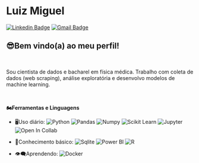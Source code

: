 # Luiz Miguel
[![Linkedin Badge](https://img.shields.io/badge/-LinkedIn-blue?style=flat-square&logo=Linkedin&logoColor=white&link=https://www.linkedin.com/in/luiz-miguel-alves-de-oliveira-149375150//)](https://www.linkedin.com/in/luiz-miguel-alves-de-oliveira-149375150/)
[![Gmail Badge](https://img.shields.io/badge/-Gmail-red?style=flat-square&logo=Gmail&logoColor=white&link=luiz.miguel@unesp.br)](luiz.miguel@unesp.br)

## 😎Bem vindo(a) ao meu perfil!
<br>

Sou cientista de dados e bacharel em física médica. Trabalho com coleta de dados (web scraping), análise exploratória e desenvolvo modelos de machine learning.

<br>

**🏍Ferramentas e Linguagens**
- 🖥Uso diário:
![Python](https://img.shields.io/badge/-Python-black?style=flat-square&logo=Python)
![Pandas](https://img.shields.io/badge/-Pandas-black?style=flat-square&logo=Pandas)
![Numpy](https://img.shields.io/badge/-Numpy-black?style=flat-square&logo=Numpy)
![Scikit Learn](https://img.shields.io/badge/-Scikit%20Learn-black?style=flat-square&logo=scikit-learn)
![Jupyter](https://img.shields.io/badge/-Jupyter-black?style=flat-square&logo=Jupyter)
![Open In Collab](https://colab.research.google.com/assets/colab-badge.svg)

- 📎Conhecimento básico:
![Sqlite](https://img.shields.io/badge/SQLite-07405E?style=for-the-badge&logo=sqlite&logoColor=white)
![Power BI](https://img.shields.io/badge/-Power%20BI-black?style=plastic&logo=Power-BI)
![R](https://img.shields.io/badge/-R-black?style=flat-square&logo=R)

- 👁‍🗨Aprendendo:
![Docker](https://img.shields.io/badge/-Docker-black?style=flat-square&logo=Docker)

